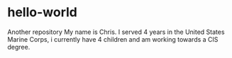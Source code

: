 # hello-world
Another repository
My name is Chris.  I served 4 years in the United States Marine Corps, i currently have 4 children and am working towards a CIS degree.
